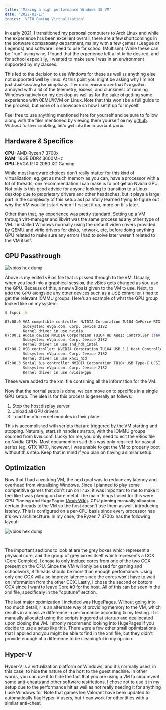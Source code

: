```yaml
---
title: 'Making a high performance Windows 10 VM'
date: '2022-01-15'
topics: 'VFIO Gaming Virtualization'
---
```


In early 2021, I transitioned my personal computers to Arch Linux and while the experience has been excellent overall, there are a few shortcomings in the software compatibility department, mainly with a few games (League of Legends) and software I need to use for school (Multisim). While these can be "run" using wine, I found that the experience left a lot to be desired, and for school especially, I wanted to make sure I was in an environment supported by my classes.

This led to the decision to use Windows for these as well as anything else not supported well by linux. At this point you might be asking why I'm not just dual-booting for simplicity. The main reasons are that I've gotten annoyed with a lot of the telemetry, excess, and clunkiness of running Windows natively on my desktop as well as for the sake of getting some experience with QEMU/KVM on Linux. Note that this won't be a full guide to the process, but more of a showcase on how I set it up for myself.

Feel free to use anything mentioned here for yourself and be sure to follow along with the files mentioned by viewing them yourself on my [github](https://github.com/kleidibujari/virt-machine). Without further rambling, let's get into the important parts.

## Hardware & Specifics

**CPU:** AMD Ryzen 7 3700x <br>
**RAM:** 16GB DDR4 3600MHz <br>
**GPU:** EVGA RTX 2080 XC Gaming <br>

While most hardware choices don't really matter for this kind of virtualization, eg. get as much memory as you can, have a processor with a lot of threads; one recommendation I can make is to not get an Nvidia GPU. Not only is this good advice for anyone looking to transition to a Linux desktop due to proprietary drivers and other headaches, but it plays a large part in the complexity of this setup as I painfully learned trying to figure out why the VM wouldn't start when I first set it up, more on this later.

Other than that, my experience was pretty standard. Setting up a VM through virt-manager and libvirt was the same process as any other type of VM. I installed Windows normally using the default video drivers provided by QEMU and virtio drivers for disks, network, etc, before doing anything GPU related to make sure any errors I had to solve later weren't related to the VM itself.

## GPU Passthrough

![vbios hex dump](/blog/windows-vm-passthrough/gpu-hex.png)

Above is my edited vBios file that is passed through to the VM. Usually, when you load into a graphical session, the vBios gets changed as you use the GPU. Because of this, a new vBios is given to the VM to use. Next, to add the GPU alongside any other devices such as a USB controller, I had to get the relevant IOMMU groups. Here's an example of what the GPU group looked like on my system:

```sh
$ lspci -k

07:00.0 VGA compatible controller NVIDIA Corporation TU104 GeForce RTX 2080 Rev. A (rev al)
        Subsystem: eVga.com. Corp. Device 2182
        Kernel driver in use nvidia
07:00.1 Audio device NVIDIA Corporation TU104 HD Audio Controller (rev al)
        Subsystem: eVga.com. Corp. Device 2182
        Kernel driver in use snd_hda_intel
07:00.2 USB controller: NVIDIA Corporation TU104 USB 3.1 Host Controller (rev al)
        Subsystem: eVga.com. Corp. Device 2182
        Kernel driver in use xhci_hcd
07:00.3 Serial bus controller NVIDIA Corporation TU104 USB Type-C UCSI Controller (rev al)
        Subsystem: eVga.com. Corp. Device 2182
        Kernel driver in use nvidia-gpu

```

These were added to the xml file containing all the information for the VM.

Now that the normal setup is done, we can move on to specifics in a single GPU setup. The idea is for this process is generally as follows:

1. Stop the host display server
2. Unload all GPU drivers
3. Load the vfio kernel modules in their place

This is accomplished with scripts that are triggered by the VM starting and stopping. Naturally, start.sh handles startup, with the IOMMU groups sourced from kvm.conf. Lucky for me, you only need to edit the vBios file on Nvidia GPUs. Most documention said this was only required for pascal series (eg. GTX 1070), however, I was unable to get the VM to properly boot without this step. Keep that in mind if you plan on having a similar setup.

## Optimization

Now that I had a working VM, the next goal was to reduce any latency and overhead from virtualising Windows. Since I planned to play some competitive games that don't run on linux, it was important to me to make it feel like I was playing on bare metal. The main things I used for this were CPU Pinning and HugePages [(Arch Wiki)](https://wiki.archlinux.org/title/KVM#Enabling_huge_pages). CPU pinning manually allocates certain threads to the VM so the host doesn't use them as well, introducing latency. This is configured on a per-CPU basis since every processor has it's own architechture. In my case, the Ryzen 7 3700x has the following layout:

![vbios hex dump](/blog/windows-vm-passthrough/lstopo.png)

<br>

The important sections to look at are the grey boxes which represent a physical core, and the group of grey boxes itself which represents a CCX (Core Complex). I chose to only include cores from one of the two CCX present on the CPU. Since the VM will only be used for gaming and schoolwork, 8 threads should be more than enough performance. Using only one CCX will also improve latency since the cores won't have to wait on information from the other CCX. Lastly, I chose the second or bottom CCX since I want to leave Core #0 for the host. All of this can be seen in the xml file, specifically in the "cputune" section.

The last major optimization I included was HugePages. Without going into too much detail, it is an alternate way of providing memory to the VM, which results in a massive difference in performance according to my testing. It is manually allocated using the scripts triggered at startup and deallocated upon closing the VM. I stronly recommend looking into HugePages if you decide to use a setup like this. There were a few other small optimizations that I applied and you might be able to find in the xml file, but they didn't provide enough of a difference to be meaningful in my opinion.

## Hyper-V

Hyper-V is a virtualization platform on Windows, and it's normally used, in this case, to hide the nature of the host to the guest machine. In other words, you can use it to hide the fact that you are using a VM to circumvent some anti-cheats and other software restrictions. I chose not to use it in my setup due to the performance hit as well as not really needing it for anything I use Windows for. Note that games like Valorant have been updated to automatically flag Hyper-V users, but it can work for other titles with a similar anti-cheat.
